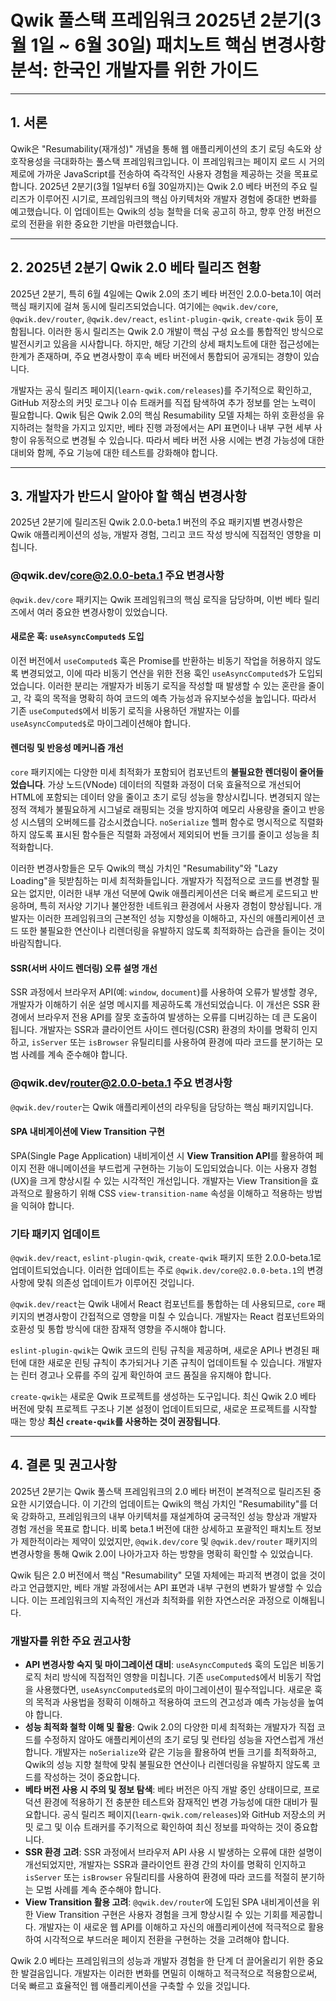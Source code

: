 # Qwik 풀스택 프레임워크 2025년 2분기(3월 1일 ~ 6월 30일) 패치노트 핵심 변경사항 분석: 한국인 개발자를 위한 가이드

---

## 1. 서론

Qwik은 "Resumability(재개성)" 개념을 통해 웹 애플리케이션의 초기 로딩 속도와 상호작용성을 극대화하는 풀스택 프레임워크입니다. 이 프레임워크는 페이지 로드 시 거의 제로에 가까운 JavaScript를 전송하여 즉각적인 사용자 경험을 제공하는 것을 목표로 합니다. 2025년 2분기(3월 1일부터 6월 30일까지)는 Qwik 2.0 베타 버전의 주요 릴리즈가 이루어진 시기로, 프레임워크의 핵심 아키텍처와 개발자 경험에 중대한 변화를 예고했습니다. 이 업데이트는 Qwik의 성능 철학을 더욱 공고히 하고, 향후 안정 버전으로의 전환을 위한 중요한 기반을 마련했습니다.

---

## 2. 2025년 2분기 Qwik 2.0 베타 릴리즈 현황

2025년 2분기, 특히 6월 4일에는 Qwik 2.0의 초기 베타 버전인 2.0.0-beta.1이 여러 핵심 패키지에 걸쳐 동시에 릴리즈되었습니다. 여기에는 `@qwik.dev/core`, `@qwik.dev/router`, `@qwik.dev/react`, `eslint-plugin-qwik`, `create-qwik` 등이 포함됩니다. 이러한 동시 릴리즈는 Qwik 2.0 개발이 핵심 구성 요소를 통합적인 방식으로 발전시키고 있음을 시사합니다. 하지만, 해당 기간의 상세 패치노트에 대한 접근성에는 한계가 존재하며, 주요 변경사항이 후속 베타 버전에서 통합되어 공개되는 경향이 있습니다.

개발자는 공식 릴리즈 페이지(`learn-qwik.com/releases`)를 주기적으로 확인하고, GitHub 저장소의 커밋 로그나 이슈 트래커를 직접 탐색하여 추가 정보를 얻는 노력이 필요합니다. Qwik 팀은 Qwik 2.0의 핵심 Resumability 모델 자체는 하위 호환성을 유지하려는 철학을 가지고 있지만, 베타 진행 과정에서는 API 표면이나 내부 구현 세부 사항이 유동적으로 변경될 수 있습니다. 따라서 베타 버전 사용 시에는 변경 가능성에 대한 대비와 함께, 주요 기능에 대한 테스트를 강화해야 합니다.

---

## 3. 개발자가 반드시 알아야 할 핵심 변경사항

2025년 2분기에 릴리즈된 Qwik 2.0.0-beta.1 버전의 주요 패키지별 변경사항은 Qwik 애플리케이션의 성능, 개발자 경험, 그리고 코드 작성 방식에 직접적인 영향을 미칩니다.

### @qwik.dev/core@2.0.0-beta.1 주요 변경사항

`@qwik.dev/core` 패키지는 Qwik 프레임워크의 핵심 로직을 담당하며, 이번 베타 릴리즈에서 여러 중요한 변경사항이 있었습니다.

#### 새로운 훅: `useAsyncComputed$` 도입

이전 버전에서 `useComputed$` 훅은 Promise를 반환하는 비동기 작업을 허용하지 않도록 변경되었고, 이에 따라 비동기 연산을 위한 전용 훅인 `useAsyncComputed$`가 도입되었습니다. 이러한 분리는 개발자가 비동기 로직을 작성할 때 발생할 수 있는 혼란을 줄이고, 각 훅의 목적을 명확히 하여 코드의 예측 가능성과 유지보수성을 높입니다. 따라서 기존 `useComputed$`에서 비동기 로직을 사용하던 개발자는 이를 `useAsyncComputed$`로 마이그레이션해야 합니다.

#### 렌더링 및 반응성 메커니즘 개선

`core` 패키지에는 다양한 미세 최적화가 포함되어 컴포넌트의 **불필요한 렌더링이 줄어들었습니다**. 가상 노드(VNode) 데이터의 직렬화 과정이 더욱 효율적으로 개선되어 HTML에 포함되는 데이터 양을 줄이고 초기 로딩 성능을 향상시킵니다. 변경되지 않는 정적 객체가 불필요하게 시그널로 래핑되는 것을 방지하여 메모리 사용량을 줄이고 반응성 시스템의 오버헤드를 감소시켰습니다. `noSerialize` 헬퍼 함수로 명시적으로 직렬화하지 않도록 표시된 함수들은 직렬화 과정에서 제외되어 번들 크기를 줄이고 성능을 최적화합니다.

이러한 변경사항들은 모두 Qwik의 핵심 가치인 "Resumability"와 "Lazy Loading"을 뒷받침하는 미세 최적화들입니다. 개발자가 직접적으로 코드를 변경할 필요는 없지만, 이러한 내부 개선 덕분에 Qwik 애플리케이션은 더욱 빠르게 로드되고 반응하며, 특히 저사양 기기나 불안정한 네트워크 환경에서 사용자 경험이 향상됩니다. 개발자는 이러한 프레임워크의 근본적인 성능 지향성을 이해하고, 자신의 애플리케이션 코드 또한 불필요한 연산이나 리렌더링을 유발하지 않도록 최적화하는 습관을 들이는 것이 바람직합니다.

#### SSR(서버 사이드 렌더링) 오류 설명 개선

SSR 과정에서 브라우저 API(예: `window`, `document`)를 사용하여 오류가 발생할 경우, 개발자가 이해하기 쉬운 설명 메시지를 제공하도록 개선되었습니다. 이 개선은 SSR 환경에서 브라우저 전용 API를 잘못 호출하여 발생하는 오류를 디버깅하는 데 큰 도움이 됩니다. 개발자는 SSR과 클라이언트 사이드 렌더링(CSR) 환경의 차이를 명확히 인지하고, `isServer` 또는 `isBrowser` 유틸리티를 사용하여 환경에 따라 코드를 분기하는 모범 사례를 계속 준수해야 합니다.

### @qwik.dev/router@2.0.0-beta.1 주요 변경사항

`@qwik.dev/router`는 Qwik 애플리케이션의 라우팅을 담당하는 핵심 패키지입니다.

#### SPA 내비게이션에 View Transition 구현

SPA(Single Page Application) 내비게이션 시 **View Transition API**를 활용하여 페이지 전환 애니메이션을 부드럽게 구현하는 기능이 도입되었습니다. 이는 사용자 경험(UX)을 크게 향상시킬 수 있는 시각적인 개선입니다. 개발자는 View Transition을 효과적으로 활용하기 위해 CSS `view-transition-name` 속성을 이해하고 적용하는 방법을 익혀야 합니다.

### 기타 패키지 업데이트

`@qwik.dev/react`, `eslint-plugin-qwik`, `create-qwik` 패키지 또한 2.0.0-beta.1로 업데이트되었습니다. 이러한 업데이트는 주로 `@qwik.dev/core@2.0.0-beta.1`의 변경사항에 맞춰 의존성 업데이트가 이루어진 것입니다.

`@qwik.dev/react`는 Qwik 내에서 React 컴포넌트를 통합하는 데 사용되므로, `core` 패키지의 변경사항이 간접적으로 영향을 미칠 수 있습니다. 개발자는 React 컴포넌트와의 호환성 및 통합 방식에 대한 잠재적 영향을 주시해야 합니다.

`eslint-plugin-qwik`는 Qwik 코드의 린팅 규칙을 제공하며, 새로운 API나 변경된 패턴에 대한 새로운 린팅 규칙이 추가되거나 기존 규칙이 업데이트될 수 있습니다. 개발자는 린터 경고나 오류를 주의 깊게 확인하여 코드 품질을 유지해야 합니다.

`create-qwik`는 새로운 Qwik 프로젝트를 생성하는 도구입니다. 최신 Qwik 2.0 베타 버전에 맞춰 프로젝트 구조나 기본 설정이 업데이트되므로, 새로운 프로젝트를 시작할 때는 항상 **최신 `create-qwik`를 사용하는 것이 권장됩니다**.

---

## 4. 결론 및 권고사항

2025년 2분기는 Qwik 풀스택 프레임워크의 2.0 베타 버전이 본격적으로 릴리즈된 중요한 시기였습니다. 이 기간의 업데이트는 Qwik의 핵심 가치인 "Resumability"를 더욱 강화하고, 프레임워크의 내부 아키텍처를 재설계하여 궁극적인 성능 향상과 개발자 경험 개선을 목표로 합니다. 비록 beta.1 버전에 대한 상세하고 포괄적인 패치노트 정보가 제한적이라는 제약이 있었지만, `@qwik.dev/core` 및 `@qwik.dev/router` 패키지의 변경사항을 통해 Qwik 2.0이 나아가고자 하는 방향을 명확히 확인할 수 있었습니다.

Qwik 팀은 2.0 버전에서 핵심 "Resumability" 모델 자체에는 파괴적 변경이 없을 것이라고 언급했지만, 베타 개발 과정에서는 API 표면과 내부 구현의 변화가 발생할 수 있습니다. 이는 프레임워크의 지속적인 개선과 최적화를 위한 자연스러운 과정으로 이해됩니다.

### 개발자를 위한 주요 권고사항

* **API 변경사항 숙지 및 마이그레이션 대비**: `useAsyncComputed$` 훅의 도입은 비동기 로직 처리 방식에 직접적인 영향을 미칩니다. 기존 `useComputed$`에서 비동기 작업을 사용했다면, `useAsyncComputed$`로의 마이그레이션이 필수적입니다. 새로운 훅의 목적과 사용법을 정확히 이해하고 적용하여 코드의 견고성과 예측 가능성을 높여야 합니다.
* **성능 최적화 철학 이해 및 활용**: Qwik 2.0의 다양한 미세 최적화는 개발자가 직접 코드를 수정하지 않아도 애플리케이션의 초기 로딩 및 런타임 성능을 자연스럽게 개선합니다. 개발자는 `noSerialize`와 같은 기능을 활용하여 번들 크기를 최적화하고, Qwik의 성능 지향 철학에 맞춰 불필요한 연산이나 리렌더링을 유발하지 않도록 코드를 작성하는 것이 중요합니다.
* **베타 버전 사용 시 주의 및 정보 탐색**: 베타 버전은 아직 개발 중인 상태이므로, 프로덕션 환경에 적용하기 전 충분한 테스트와 잠재적인 변경 가능성에 대한 대비가 필요합니다. 공식 릴리즈 페이지(`learn-qwik.com/releases`)와 GitHub 저장소의 커밋 로그 및 이슈 트래커를 주기적으로 확인하여 최신 정보를 파악하는 것이 중요합니다.
* **SSR 환경 고려**: SSR 과정에서 브라우저 API 사용 시 발생하는 오류에 대한 설명이 개선되었지만, 개발자는 SSR과 클라이언트 환경 간의 차이를 명확히 인지하고 `isServer` 또는 `isBrowser` 유틸리티를 사용하여 환경에 따라 코드를 적절히 분기하는 모범 사례를 계속 준수해야 합니다.
* **View Transition 활용 고려**: `@qwik.dev/router`에 도입된 SPA 내비게이션을 위한 View Transition 구현은 사용자 경험을 크게 향상시킬 수 있는 기회를 제공합니다. 개발자는 이 새로운 웹 API를 이해하고 자신의 애플리케이션에 적극적으로 활용하여 시각적으로 부드러운 페이지 전환을 구현하는 것을 고려해야 합니다.

Qwik 2.0 베타는 프레임워크의 성능과 개발자 경험을 한 단계 더 끌어올리기 위한 중요한 발걸음입니다. 개발자는 이러한 변화를 면밀히 이해하고 적극적으로 적용함으로써, 더욱 빠르고 효율적인 웹 애플리케이션을 구축할 수 있을 것입니다.
